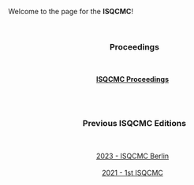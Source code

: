 Welcome to the page for the **ISQCMC**!

&nbsp;
<h3 align ="center"><strong> &nbsp; Proceedings </strong></h3>
&nbsp;
<p align="center">
  <a href="/Proceedings"><strong> ISQCMC Proceedings </strong></a>
  <br>
</p>
<br>
<br>
<h3 align="center"><strong> &nbsp; Previous ISQCMC Editions </strong></h3>
&nbsp;
<p align="center">
  <a href="/2023">2023 - ISQCMC Berlin</a>
  <br>
  <br>
  <a href="/2021">2021 - 1st ISQCMC</a>
</p>
